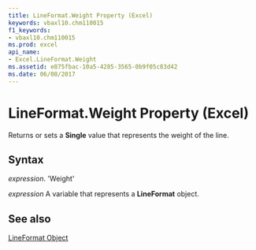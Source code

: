 ```yaml
---
title: LineFormat.Weight Property (Excel)
keywords: vbaxl10.chm110015
f1_keywords:
- vbaxl10.chm110015
ms.prod: excel
api_name:
- Excel.LineFormat.Weight
ms.assetid: e875fbac-10a5-4285-3565-0b9f05c83d42
ms.date: 06/08/2017
---
```



# LineFormat.Weight Property (Excel)

Returns or sets a  **Single** value that represents the weight of the line.


## Syntax

 _expression_. 'Weight'

 _expression_ A variable that represents a **LineFormat** object.


## See also


[LineFormat Object](Excel.LineFormat.md)

